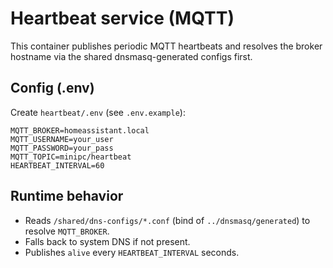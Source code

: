 Heartbeat service (MQTT)
========================

This container publishes periodic MQTT heartbeats and resolves the broker hostname via the shared dnsmasq-generated configs first.

Config (.env)
-------------

Create `heartbeat/.env` (see `.env.example`):

```
MQTT_BROKER=homeassistant.local
MQTT_USERNAME=your_user
MQTT_PASSWORD=your_pass
MQTT_TOPIC=minipc/heartbeat
HEARTBEAT_INTERVAL=60
```

Runtime behavior
----------------
- Reads `/shared/dns-configs/*.conf` (bind of `../dnsmasq/generated`) to resolve `MQTT_BROKER`.
- Falls back to system DNS if not present.
- Publishes `alive` every `HEARTBEAT_INTERVAL` seconds.


